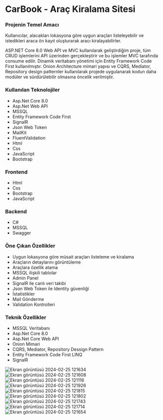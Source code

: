 <h1>CarBook - Araç Kiralama Sitesi</h1>
<h3>Projenin Temel Amacı</h3>
<p>Kullanıcılar, alacakları lokasyona göre uygun araçları listeleyebilir ve istedikleri araca ön kayıt oluşturarak aracı kiralayabilirler.</p>
<p>ASP.NET Core 8.0 Web API ve MVC kullanılarak geliştirdiğim proje, tüm CRUD işlemlerini API üzerinden gerçekleştirir ve bu işlemler MVC tarafında consume edilir.
  Dinamik veritabanı yönetimi için Entity Framework Code First kullanılmıştır. 
 Onion Architecture mimari yapısı ve CQRS, Mediator, Repository design patternler kullanılarak projede uygulanarak kodun daha modüler ve sürdürülebilir olmasına öncelik verilmiştir.</p>
 <h3>Kullanılan Teknolojiler</h3>
 <ul>
   <li>Asp.Net Core 8.0</li>
   <li>Asp.Net Web API</li>
   <li>MSSQL</li>
   <li>Entity Framework Code First</li>
   <li>SignalR</li>
   <li>Json Web Token</li>
   <li>MailKit</li>
   <li>FluentValidation</li>
   <li>Html</li>
   <li>Css</li>
   <li>JavaScript</li>
   <li>Bootstrap</li>
 </ul>

<h3>Frontend</h3>
 <ul>
   <li>Html</li>
   <li>Css</li>
   <li>Bootstrap</li>
   <li>JavaScript</li>
 </ul>
<h3>Backend</h3>
<ul>
  <li>C#</li>
  <li>MSSQL</li>
  <li>Swagger</li>
</ul>
<h3>Öne Çıkan Özellikler</h3>
<ul>
  <li>Uygun lokasyona göre müsait araçları listeleme ve kiralama</li>
  <li>Araçların detaylarını görüntüleme</li>
  <li>Araçlara özellik atama</li>
  <li>MSSQL ilişkili tablolar</li>
  <li>Admin Panel</li>
  <li>SignalR ile canlı veri takibi</li>
  <li>Json Web Token ile Identity güvenliği</li>
  <li>İstatistikler</li>
  <li>Mail Gönderme</li>
  <li>Validation Kontrolleri</li>
</ul>
<h3>Teknik Özellikler</h3>
<ul>
  <li>MSSQL Veritabanı</li>
  <li>Asp.Net Core 8.0</li>
  <li>Asp.Net Core Web API</li>
  <li>Onion Mimari</li>
  <li>CQRS, Mediator, Repository Dessign Pattern</li>
  <li>Entity Framework Code First LINQ</li>
  <li>SignalR</li>
</ul>

![Ekran görüntüsü 2024-02-25 121634](https://github.com/ensarsarac/CarBook/assets/76907308/7802ca30-25b8-419e-92da-4cf1f9881133)
![Ekran görüntüsü 2024-02-25 121608](https://github.com/ensarsarac/CarBook/assets/76907308/24aa58ca-eb26-4f73-9bf9-a3a0d5b4cbbc)
![Ekran görüntüsü 2024-02-25 121116](https://github.com/ensarsarac/CarBook/assets/76907308/ceb8be69-890f-4014-8ea6-34b12e0f0ddc)
![Ekran görüntüsü 2024-02-25 121926](https://github.com/ensarsarac/CarBook/assets/76907308/4427721e-124b-4834-a0b7-918dc4a8fe06)
![Ekran görüntüsü 2024-02-25 121815](https://github.com/ensarsarac/CarBook/assets/76907308/e5f6010b-d9d7-4604-9650-9727b1dd291d)
![Ekran görüntüsü 2024-02-25 121802](https://github.com/ensarsarac/CarBook/assets/76907308/17d2ccfc-b5a0-4c23-8770-b483bb716624)
![Ekran görüntüsü 2024-02-25 121743](https://github.com/ensarsarac/CarBook/assets/76907308/4160e33f-c5c7-4550-bd70-f7e4a737d175)
![Ekran görüntüsü 2024-02-25 121714](https://github.com/ensarsarac/CarBook/assets/76907308/7af94a9e-0218-46ae-9f6f-79782af94b31)
![Ekran görüntüsü 2024-02-25 121654](https://github.com/ensarsarac/CarBook/assets/76907308/304e7514-dda2-4390-bf0b-f1e5e5ee974d)



















 

